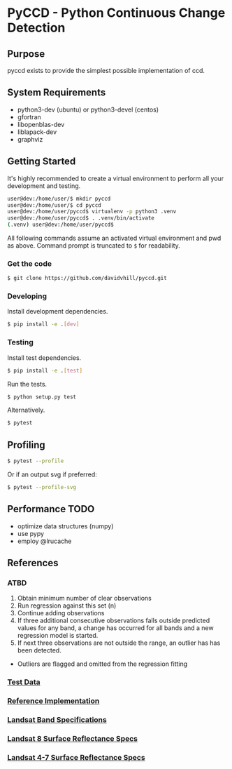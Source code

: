 # PyCCD - Python Continuous Change Detection

## Purpose
pyccd exists to provide the simplest possible implementation of ccd.


## System Requirements
* python3-dev (ubuntu) or python3-devel (centos)
* gfortran 
* libopenblas-dev 
* liblapack-dev
* graphviz


## Getting Started
It's highly recommended to create a virtual environment to perform all
your development and testing.
```bash
user@dev:/home/user/$ mkdir pyccd
user@dev:/home/user/$ cd pyccd
user@dev:/home/user/pyccd$ virtualenv -p python3 .venv
user@dev:/home/user/pyccd$ . .venv/bin/activate
(.venv) user@dev:/home/user/pyccd$
```

All following commands assume an activated virtual environment and pwd as above.  Command prompt is truncated to ```$``` for readability.


### Get the code
```bash
$ git clone https://github.com/davidvhill/pyccd.git
```

### Developing
Install development dependencies.
```bash
$ pip install -e .[dev]
```

### Testing
Install test dependencies.
```bash
$ pip install -e .[test]
```

Run the tests.
```bash
$ python setup.py test
```

Alternatively.
```bash
$ pytest
```

## Profiling
```bash
$ pytest --profile
```

Or if an output svg if preferred:
```bash
$ pytest --profile-svg
```

## Performance TODO
* optimize data structures (numpy)
* use pypy
* employ @lrucache


## References

### ATBD
1. Obtain minimum number of clear observations
2. Run regression against this set (n)
3. Continue adding observations
4. If three additional consecutive observations falls outside predicted
   values for any band, a change has occurred for all bands
   and a new regression model is started.
5. If next three observations are not outside the range, an outlier has
    has been detected.

* Outliers are flagged and omitted from the regression fitting

### [Test Data](docs/TestData.md)

### [Reference Implementation](https://github.com/USGS-EROS/matlab-ccdc/blob/master/TrendSeasonalFit_v12_30ARDLine.m)

### [Landsat Band Specifications](http://landsat.usgs.gov/band_designations_landsat_satellites.php)

### [Landsat 8 Surface Reflectance Specs](http://landsat.usgs.gov/documents/provisional_lasrc_product_guide.pdf)

### [Landsat 4-7 Surface Reflectance Specs](http://landsat.usgs.gov/documents/cdr_sr_product_guide.pdf)
